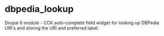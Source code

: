 dbpedia_lookup
==============

Drupal 6 module - CCK auto-complete field widget for looking up DBPedia URI's and storing the URI and preferred label.
